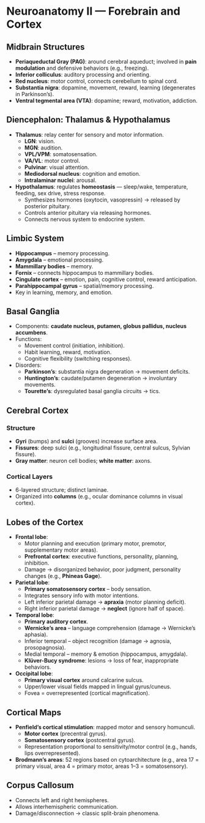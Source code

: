 # **Neuroanatomy II — Forebrain and Cortex**
## **Midbrain Structures**
- **Periaqueductal Gray (PAG)**: around cerebral aqueduct; involved in **pain modulation** and defensive behaviors (e.g., freezing).
- **Inferior colliculus**: auditory processing and orienting.
- **Red nucleus**: motor control, connects cerebellum to spinal cord.
- **Substantia nigra**: dopamine, movement, reward, learning (degenerates in Parkinson’s).
- **Ventral tegmental area (VTA)**: dopamine; reward, motivation, addiction.
## **Diencephalon: Thalamus & Hypothalamus**
- **Thalamus**: relay center for sensory and motor information.
    - **LGN**: vision.
    - **MGN**: audition.
    - **VPL/VPM**: somatosensation.
    - **VA/VL**: motor control.
    - **Pulvinar**: visual attention.
    - **Mediodorsal nucleus**: cognition and emotion.
    - **Intralaminar nuclei**: arousal.
- **Hypothalamus**: regulates **homeostasis** — sleep/wake, temperature, feeding, sex drive, stress response.
    - Synthesizes hormones (oxytocin, vasopressin) → released by posterior pituitary.
    - Controls anterior pituitary via releasing hormones.
    - Connects nervous system to endocrine system.
## **Limbic System**
- **Hippocampus** – memory processing.
- **Amygdala** – emotional processing.
- **Mammillary bodies** – memory.
- **Fornix** – connects hippocampus to mammillary bodies.
- **Cingulate cortex** – emotion, pain, cognitive control, reward anticipation.
- **Parahippocampal gyrus** – spatial/memory processing.
- Key in learning, memory, and emotion.
## **Basal Ganglia**
- Components: **caudate nucleus, putamen, globus pallidus, nucleus accumbens**.
- Functions:
    - Movement control (initiation, inhibition).
    - Habit learning, reward, motivation.
    - Cognitive flexibility (switching responses).
- Disorders:
    - **Parkinson’s**: substantia nigra degeneration → movement deficits.
    - **Huntington’s**: caudate/putamen degeneration → involuntary movements.
    - **Tourette’s**: dysregulated basal ganglia circuits → tics.
## **Cerebral Cortex**
### Structure
- **Gyri** (bumps) and **sulci** (grooves) increase surface area.
- **Fissures**: deep sulci (e.g., longitudinal fissure, central sulcus, Sylvian fissure).
- **Gray matter**: neuron cell bodies; **white matter**: axons.
### Cortical Layers
- 6-layered structure; distinct laminae.
- Organized into **columns** (e.g., ocular dominance columns in visual cortex).
## **Lobes of the Cortex**
- **Frontal lobe**:
    - Motor planning and execution (primary motor, premotor, supplementary motor areas).
    - **Prefrontal cortex**: executive functions, personality, planning, inhibition.
    - Damage → disorganized behavior, poor judgment, personality changes (e.g., **Phineas Gage**).
- **Parietal lobe**:
    - **Primary somatosensory cortex** – body sensation.
    - Integrates sensory info with motor intentions.
    - Left inferior parietal damage → **apraxia** (motor planning deficit).
    - Right inferior parietal damage → **neglect** (ignore half of space).
- **Temporal lobe**:
    - **Primary auditory cortex**.
    - **Wernicke’s area** – language comprehension (damage → Wernicke’s aphasia).
    - Inferior temporal – object recognition (damage → agnosia, prosopagnosia).
    - Medial temporal – memory & emotion (hippocampus, amygdala).
    - **Klüver-Bucy syndrome**: lesions → loss of fear, inappropriate behaviors.
- **Occipital lobe**:
    - **Primary visual cortex** around calcarine sulcus.
    - Upper/lower visual fields mapped in lingual gyrus/cuneus.
    - Fovea = overrepresented (cortical magnification).
## **Cortical Maps**
- **Penfield’s cortical stimulation**: mapped motor and sensory homunculi.
    - **Motor cortex** (precentral gyrus).
    - **Somatosensory cortex** (postcentral gyrus).
    - Representation proportional to sensitivity/motor control (e.g., hands, lips overrepresented).
- **Brodmann’s areas**: 52 regions based on cytoarchitecture (e.g., area 17 = primary visual, area 4 = primary motor, areas 1–3 = somatosensory).
## **Corpus Callosum**
- Connects left and right hemispheres.
- Allows interhemispheric communication.
- Damage/disconnection → classic split-brain phenomena.